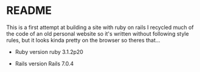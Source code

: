# README

This is a first attempt at building a site with ruby on rails
I recycled much of the code of an old personal website so it's written without
following style rules, but it looks kinda pretty on the browser so theres that...

* Ruby version 
    ruby 3.1.2p20

* Rails version
    Rails 7.0.4

